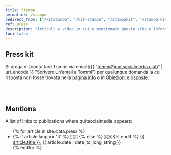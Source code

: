 ```yaml
---
title: Stampa
permalink: /stampa
redirect_from: ["/kitstampa", "/kit-stampa", "/stampakit", "/stampa-kit", "/it/press", "/press-it", "/it/press-kit"]
ref: press
description: "Articoli e video in cui è menzionato questo sito e informazioni per giornalisti interessati a raccontare di quitsocialmedia.club"
toc: false
---
```

## Press kit

Si prega di [contattare Tommi via email]({{ "tommi@quitsocialmedia.club" | uri_encode }} "Scrivere un’email a Tommi") per qualunque domanda la cui risposta non fosse trovata nella [pagina info](/info "Informazioni su quitsocialmedia.club") o in [Obiezioni e risposte](/it/faq "Obiezioni e risposte").

<br>
<br>

## Mentions

A list of links to publications where quitsocialmedia appears:

<ul>
	{% for article in site.data.press %}
		<li>
			{% if article.lang == 'it' %}
				🇮🇹 
			{% else %}
				🇬🇧 
			{% endif %}
			<a href="{{ article.url }}" rel="noopener noreferrer" target="_blank" title="{{ article.title }}">{{ article.title }}</a>, {{ article.date | date_to_long_string }}
		</li>
	{% endfor %}
</ul>
